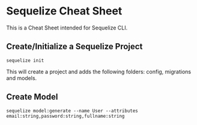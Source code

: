# Sequelize Cheat Sheet
This is a Cheat Sheet intended for Sequelize CLI.

## Create/Initialize a Sequelize Project
`sequelize init`

This will create a project and adds the following folders: config, migrations and models.

## Create Model
`sequelize model:generate --name User --attributes email:string,password:string,fullname:string`